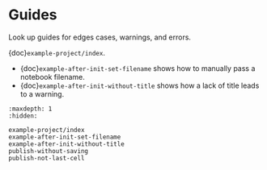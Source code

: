 # Guides

Look up guides for edges cases, warnings, and errors.

{doc}`example-project/index`.

- {doc}`example-after-init-set-filename` shows how to manually pass a notebook filename.
- {doc}`example-after-init-without-title` shows how a lack of title leads to a warning.

```{toctree}
:maxdepth: 1
:hidden:

example-project/index
example-after-init-set-filename
example-after-init-without-title
publish-without-saving
publish-not-last-cell
```
